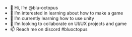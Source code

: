 - 👋 Hi, I’m @blu-octopus
- 👀 I’m interested in learning about how to make a game 
- 🌱 I’m currently learning how to use unity
- 💞️ I’m looking to collaborate on UI/UX projects and game
- 📫 Reach me on discord #bluoctopus

<!---
blu-octopus/blu-octopus is a ✨ special ✨ repository because its `README.md` (this file) appears on your GitHub profile.
You can click the Preview link to take a look at your changes.
--->
